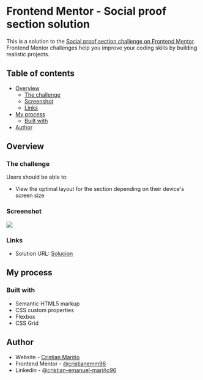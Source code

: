 # Frontend Mentor - Social proof section solution

This is a solution to the [Social proof section challenge on Frontend Mentor](https://www.frontendmentor.io/challenges/social-proof-section-6e0qTv_bA). Frontend Mentor challenges help you improve your coding skills by building realistic projects. 

## Table of contents

- [Overview](#overview)
  - [The challenge](#the-challenge)
  - [Screenshot](#screenshot)
  - [Links](#links)
- [My process](#my-process)
  - [Built with](#built-with)
- [Author](#author)

## Overview

### The challenge

Users should be able to:

- View the optimal layout for the section depending on their device's screen size

### Screenshot

![](./screenshot.jpg)



### Links

- Solution URL: [Solucion](https://social-proof-section-flax-tau.vercel.app/)

## My process

### Built with

- Semantic HTML5 markup
- CSS custom properties
- Flexbox
- CSS Grid



## Author

- Website - [Cristian Mariño](https://github.com/cristianemm96)
- Frontend Mentor - [@cristianemm96](https://www.frontendmentor.io/profile/cristianemm96)
- Linkedin - [@cristian-emanuel-mariño96](https://www.linkedin.com/in/cristian-emanuel-mari%C3%B1o96/)

